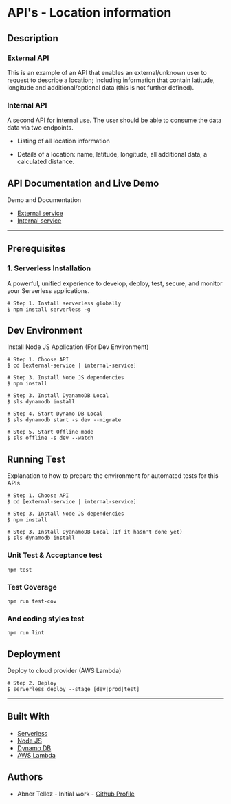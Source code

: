 # API's - Location information 

## Description

### External API

This is an example of an API that enables an external/unknown user to request to describe a location; Including information that contain latitude, longitude and additional/optional data (this is not further defined).

### Internal API


A second API for internal use. The user should be able to consume the data data via two endpoints.

 
- Listing of all location information 

- Details of a location: name, latitude, longitude, all additional data, a calculated distance.

## API Documentation and Live Demo

Demo and Documentation

- [External service](https://apilocation.docs.apiary.io/)
- [Internal service](https://internalapilocation.docs.apiary.io/)

---

## Prerequisites 

### 1.  Serverless Installation 

A powerful, unified experience to develop, deploy, test, secure, and monitor your Serverless applications.

```
# Step 1. Install serverless globally
$ npm install serverless -g
```


## Dev Environment 

Install Node JS Application (For Dev Environment)

```
# Step 1. Choose API
$ cd [external-service | internal-service]

# Step 3. Install Node JS dependencies
$ npm install

# Step 3. Install DyanamoDB Local
$ sls dynamodb install

# Step 4. Start Dynamo DB Local
$ sls dynamodb start -s dev --migrate

# Step 5. Start Offline mode
$ sls offline -s dev --watch

```

## Running Test

Explanation to how to prepare the environment for automated tests for this APIs.

```
# Step 1. Choose API
$ cd [external-service | internal-service]

# Step 3. Install Node JS dependencies
$ npm install

# Step 3. Install DyanamoDB Local (If it hasn't done yet)
$ sls dynamodb install
```

### Unit Test & Acceptance test

```
npm test
```

### Test Coverage

```
npm run test-cov
```

### And coding styles test

```
npm run lint
```

## Deployment

Deploy to cloud provider (AWS Lambda) 

```
# Step 2. Deploy
$ serverless deploy --stage [dev|prod|test]
```
---

## Built With 

- [Serverless](https://serverless.com)
- [Node JS](https://nodejs.org/en/)
- [Dynamo DB](https://aws.amazon.com/dynamodb/)
- [AWS Lambda](https://aws.amazon.com/lambda/)


## Authors

- Abner Tellez - Initial work - [Github Profile](https://www.github.com/atellezsazo/)
